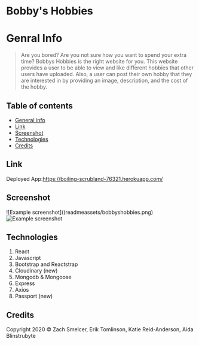 # Bobby's Hobbies


# Genral Info
> Are you bored? Are you not sure how you want to spend your extra time? Bobbys Hobbies is the right website for you. This website provides a user to be able to view and like different hobbies that other users have uploaded. Also, a user can post their own hobby that they are interested in by providing an image, description, and the cost of the hobby.


## Table of contents
* [General info](#General-info)
* [Link](#Link)
* [Screenshot](#Screenshot)
* [Technologies](#Technologies)
* [Credits](#Credits)

## Link
Deployed App:https://boiling-scrubland-76321.herokuapp.com/

## Screenshot
![Example screenshot]((readmeassets/bobbyshobbies.png)
![Example screenshot]((readmeassets/login.png))


## Technologies
1. React
2. Javascript
3. Bootstrap and Reactstrap
4. Cloudinary (new)
5. Mongodb & Mongoose
6. Express
7. Axios
8. Passport (new)


## Credits
Copyright 2020 © Zach Smelcer, Erik Tomlinson, Katie Reid-Anderson, Aida Blinstrubyte

